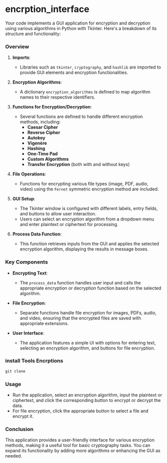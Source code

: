 # encrption_interface

Your code implements a GUI application for encryption and decryption using various algorithms in Python with Tkinter. Here's a breakdown of its structure and functionality:

### Overview

1. **Imports**:
   - Libraries such as `tkinter`, `cryptography`, and `hashlib` are imported to provide GUI elements and encryption functionalities.

2. **Encryption Algorithms**:
   - A dictionary `encryption_algorithms` is defined to map algorithm names to their respective identifiers.

3. **Functions for Encryption/Decryption**:
   - Several functions are defined to handle different encryption methods, including:
     - **Caesar Cipher**
     - **Reverse Cipher**
     - **Autokey**
     - **Vigenère**
     - **Hashing**
     - **One-Time Pad**
     - **Custom Algorithms**
     - **Transfer Encryption** (both with and without keys)

4. **File Operations**:
   - Functions for encrypting various file types (image, PDF, audio, video) using the `Fernet` symmetric encryption method are included.

5. **GUI Setup**:
   - The Tkinter window is configured with different labels, entry fields, and buttons to allow user interaction.
   - Users can select an encryption algorithm from a dropdown menu and enter plaintext or ciphertext for processing.

6. **Process Data Function**:
   - This function retrieves inputs from the GUI and applies the selected encryption algorithm, displaying the results in message boxes.

### Key Components

- **Encrypting Text**: 
  - The `process_data` function handles user input and calls the appropriate encryption or decryption function based on the selected algorithm.

- **File Encryption**:
  - Separate functions handle file encryption for images, PDFs, audio, and video, ensuring that the encrypted files are saved with appropriate extensions.

- **User Interface**:
  - The application features a simple UI with options for entering text, selecting an encryption algorithm, and buttons for file encryption.

### install Tools Encrptions


```python
git clone 
```

### Usage

- Run the application, select an encryption algorithm, input the plaintext or ciphertext, and click the corresponding button to encrypt or decrypt the data.
- For file encryption, click the appropriate button to select a file and encrypt it.

### Conclusion

This application provides a user-friendly interface for various encryption methods, making it a useful tool for basic cryptography tasks. You can expand its functionality by adding more algorithms or enhancing the GUI as needed.
